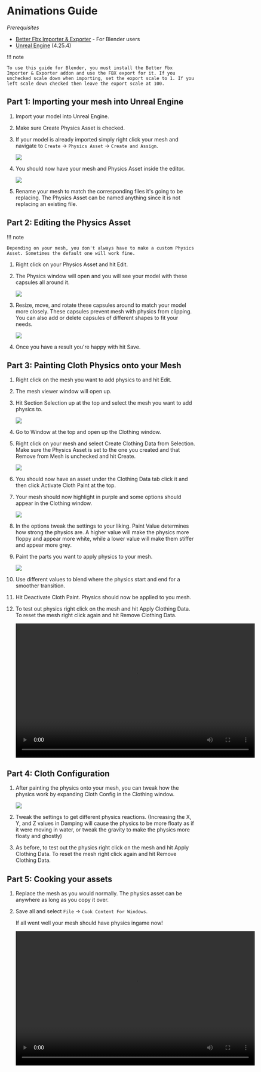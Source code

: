 # Animations Guide

*Prerequisites*

- [Better Fbx Importer & Exporter](https://blendermarket.com/products/better-fbx-importer--exporter) - For Blender users
- [Unreal Engine](https://www.unrealengine.com/en-US/download) (4.25.4)

!!! note

    To use this guide for Blender, you must install the Better Fbx Importer & Exporter addon and use the FBX export for it. If you unchecked scale down when importing, set the export scale to 1. If you left scale down checked then leave the export scale at 100.

## Part 1: Importing your mesh into Unreal Engine

1. Import your model into Unreal Engine.
2. Make sure Create Physics Asset is checked.
3. If your model is already imported simply right click your mesh and navigate to `Create` → `Physics Asset` → `Create and Assign`.

    ![](https://media.discordapp.net/attachments/837429960196751396/837461719185358889/FBX_Import_Settings.png)

4. You should now have your mesh and Physics Asset inside the editor. 

    ![](https://media.discordapp.net/attachments/837429960196751396/837462020059693107/Mesh_and_Physics_Asset.png)

5. Rename your mesh to match the corresponding files it's going to be replacing. The Physics Asset can be named anything since it is not replacing an existing file.

## Part 2: Editing the Physics Asset

!!! note

    Depending on your mesh, you don't always have to make a custom Physics Asset. Sometimes the default one will work fine. 


1. Right click on your Physics Asset and hit Edit.
2. The Physics window will open and you will see your model with these capsules all around it.

    ![](https://media.discordapp.net/attachments/837429960196751396/837463504834396190/Physics_Asset_Raw.png)

3. Resize, move, and rotate these capsules around to match your model more closely. These capsules prevent mesh with physics from clipping. You can also add or delete capsules of different shapes to fit your needs. 

    ![](https://media.discordapp.net/attachments/837429960196751396/837464021455994880/Physics_Asset_Edited.png)

4. Once you have a result you're happy with hit Save.

## Part 3: Painting Cloth Physics onto your Mesh

1. Right click on the mesh you want to add physics to and hit Edit.
2. The mesh viewer window will open up.
3. Hit Section Selection up at the top and select the mesh you want to add physics to.

    ![](https://media.discordapp.net/attachments/837429960196751396/837465666348384277/Section_Selection.png)

4. Go to Window at the top and open up the Clothing window.
5. Right click on your mesh and select Create Clothing Data from Selection. Make sure the Physics Asset is set to the one you created and that Remove from Mesh is unchecked and hit Create.

    ![](https://media.discordapp.net/attachments/837429960196751396/837466971087831080/Create_Clothing_Data.png)

6. You should now have an asset under the Clothing Data tab click it and then click Activate Cloth Paint at the top.
7. Your mesh should now highlight in purple and some options should appear in the Clothing window.

    ![](https://media.discordapp.net/attachments/837429960196751396/837467765547597854/Activate_Cloth_Paint.png)

8. In the options tweak the settings to your liking. Paint Value determines how strong the physics are. A higher value will make the physics more floppy and appear more white, while a lower value will make them stiffer and appear more grey.
9. Paint the parts you want to apply physics to your mesh.

    ![](https://media.discordapp.net/attachments/837429960196751396/837469626983776306/Painting_Physics.png)

10. Use different values to blend where the physics start and end for a smoother transition.
11. Hit Deactivate Cloth Paint. Physics should now be applied to you mesh.
12. To test out physics right click on the mesh and hit Apply Clothing Data. To reset the mesh right click again and hit Remove Clothing Data.

    <video width="640" height="360" controls>
      <source src="https://cdn.discordapp.com/attachments/837429960196751396/837471346379980871/Unreal_Cloth_Physics_Floppy.mp4" type="video/mp4">
      Your browser does not support the video tag.
    </video>

## Part 4: Cloth Configuration

1. After painting the physics onto your mesh, you can tweak how the physics work by expanding Cloth Config in the Clothing window.

    ![](https://media.discordapp.net/attachments/837429960196751396/837477440783515709/Cloth_Config.png)

2. Tweak the settings to get different physics reactions. (Increasing the X, Y, and Z values in Damping will cause the physics to be more floaty as if it were moving in water, or tweak the gravity to make the physics more floaty and ghostly)
3. As before, to test out the physics right click on the mesh and hit Apply Clothing Data. To reset the mesh right click again and hit Remove Clothing Data.

## Part 5: Cooking your assets

1. Replace the mesh as you would normally. The physics asset can be anywhere as long as you copy it over.
2. Save all and select `File` → `Cook Content For Windows`.

    If all went well your mesh should have physics ingame now! 
    
    <video width="640" height="360" controls>
      <source src="https://cdn.discordapp.com/attachments/837429960196751396/837473420819169300/2B_Skirt_Physics_Test2.mp4" type="video/mp4">
      Your browser does not support the video tag.
    </video>